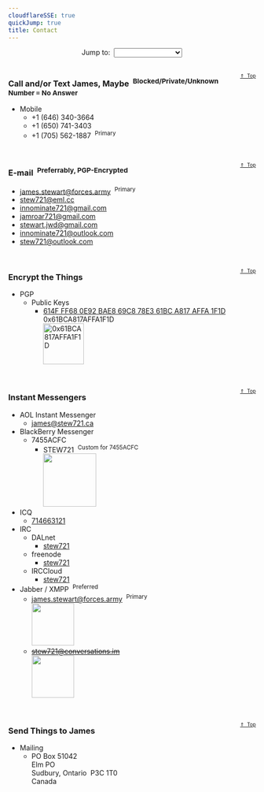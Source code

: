 ```yaml
---
cloudflareSSE: true
quickJump: true
title: Contact
---
```


<p id="top" style="text-align: center;">
  Jump to:&nbsp; <select class="quickJumpMenu">
    <option value="{{ site.url }}{{ page.url }}"></option>
    <option value="{{ site.url }}{{ page.url }}#e-mail">
      E-mail
    </option>
    <option value="{{ site.url }}{{ page.url }}#encryption">
      Encryption
    </option>
    <option value="{{ site.url }}{{ page.url }}#instant-messengers">
      Instant Messengers
    </option>
    <option value="{{ site.url }}{{ page.url }}#phone">
      Phone
    </option>
    <option value="{{ site.url }}{{ page.url }}#mail">
      Snail Mail
    </option>
  </select><br />
  &nbsp;
</p>
<span style="float: right; font-size: x-small;">
  <a href="{{ site.url }}{{ page.url }}#top" rel="me" title="{{ page.title }} :: Back to Top">&uArr;&nbsp; Top</a>
</span>
<h3 id="phone">
  Call and/or Text James, Maybe&nbsp;
  <sup>Blocked/Private/Unknown Number &equiv; No Answer</sup>
</h3>
<ul>
  <li>
    Mobile
    <ul>
      <li>
        <span data-last="3664" id="3664">+1 (646) 340-<span>3664</span></span>
      </li>
      <li>
        <span data-last="3403" id="3403">+1 (650) 741-<span>3403</span></span>
      </li>
      <li>
        <span data-last="1887" id="1887">+1 (705) 562-<span>1887</span></span>&nbsp; <sup>Primary</sup>
      </li>
    </ul>
  </li>
</ul>
<p>
  &nbsp;
</p>
<span style="float: right; font-size: x-small;">
  <a href="{{ site.url }}{{ page.url }}#top" rel="me" title="{{ page.title }} :: Back to Top">&uArr;&nbsp; Top</a>
</span>
<h3 id="e-mail">
  E-mail&nbsp;
  <sup>Preferrably, PGP-Encrypted</sup>
</h3>
<ul>
  <li>
    <a href="mailto:james.stewart@forces.army" rel="me" target="_blank" title="">james.stewart@forces.army</a>&nbsp;
    <sup>Primary</sup>
  </li>
  <li>
    <a href="mailto:stew721@eml.cc" rel="me" target="_blank" title="">stew721@eml.cc</a>
  </li>
  <li>
    <a href="mailto:innominate721@gmail.com" rel="me" target="_blank" title="">innominate721@gmail.com</a>
  </li>
  <li>
    <a href="mailto:jamroar721@gmail.com" rel="me" target="_blank" title="">jamroar721@gmail.com</a>
  </li>
  <li>
    <a href="mailto:stewart.jwd@gmail.com" rel="me" target="_blank" title="">stewart.jwd@gmail.com</a>
  </li>
  <li>
    <a href="mailto:innominate721@outlook.com" rel="me" target="_blank" title="">innominate721@outlook.com</a>
  </li>
  <li>
    <a href="mailto:stew721@outlook.com" rel="me" target="_blank" title="">stew721@outlook.com</a>
  </li>
</ul>
<p>
  &nbsp;
</p>
<span style="float: right; font-size: x-small;">
  <a href="{{ site.url }}{{ page.url }}#top" rel="me" title="{{ page.title }} :: Back to Top">&uArr;&nbsp; Top</a>
</span>
<h3 id="encryption">
  Encrypt the Things
</h3>
<ul>
  <li>
    PGP
    <ul>
      <li>
        Public Keys
        <ul>
          <li>
            <a
              href="https://keybase.io/stew721/pgp_keys.asc?fingerprint=614fff680e92bae869c878e361bca817affa1f1d" rel="me" target="_blank"
              title="614F FF68 0E92 BAE8 69C8 78E3 61BC A817 AFFA 1F1D">
              614F FF68 0E92 BAE8 69C8 78E3 61BC A817 AFFA 1F1D
            </a><br />
            0x61BCA817AFFA1F1D<br />
            <a href="{{ site.uri.assets }}/innominate/images/qr-codes/PGP_0x61BCA817AFFA1F1D_854x854.jpg" rel="me" target="_blank" title="0x61BCA817AFFA1F1D">
              <img
                alt="0x61BCA817AFFA1F1D" height="83" src="{{ site.uri.assets }}/innominate/images/qr-codes/PGP_0x61BCA817AFFA1F1D_083x083.jpg"
                style="border: 0px;" width="83" />
            </a>
          </li>
        </ul>
      </li>
    </ul>
  </li>
</ul>
<p>
  &nbsp;
</p>
<span style="float: right; font-size: x-small;">
  <a href="{{ site.url }}{{ page.url }}#top" rel="me" title="{{ page.title }} :: Back to Top">&uArr;&nbsp; Top</a>
</span>
<h3 id="instant-messengers">
  Instant Messengers
</h3>
<ul>
  <li>
    AOL Instant Messenger
    <ul>
      <li>
        <a href="aim:goim?screenname=james%40stew721.ca" rel="me" target="_blank" title="">james@stew721.ca</a>
      </li>
    </ul>
  </li>
  <li>
    BlackBerry Messenger
    <ul>
      <li>
        7455ACFC
        <ul>
          <li>
            STEW721&nbsp; <sup>Custom for 7455ACFC</sup><br />
            <a href="{{ site.uri.assets }}/innominate/images/qr-codes/BBM_STEW721_640x640.jpg" rel="me" target="_blank" title="STEW721">
              <img alt="" height="108" src="{{ site.uri.assets }}/innominate/images/qr-codes/BBM_STEW721_108x108.jpg" style="border: 0px;" width="108" />
            </a>
          </li>
        </ul>
      </li>
    </ul>
  </li>
  <li>
    ICQ
    <ul>
      <li>
        <a href="aim:goim?screenname=714663121" rel="me" target="_blank" title="714663121">714663121</a>
      </li>
    </ul>
  </li>
  <li>
    IRC
    <ul>
      <li>
        DALnet
        <ul>
          <li>
            <a href="https://users.dal.net/userinfo.php?nick=stew721" rel="me" target="_blank" title="stew721">stew721</a>
          </li>
        </ul>
      </li>
      <li>
        freenode
        <ul>
          <li>
            <a href="ircs://chat.freenode.net:6697/stew721,isnick" rel="me" target="_blank" title="stew721">stew721</a>
          </li>
        </ul>
      </li>
      <li>
        IRCCloud
        <ul>
          <li>
            <a href="ircs://irc.irccloud.com:6697/stew721,isnick" rel="me" target="_blank" title="stew721">stew721</a>
          </li>
        </ul>
      </li>
    </ul>
  </li>
  <li>
    Jabber / XMPP&nbsp;
    <sup>Preferred</sup>
    <ul>
      <li>
        <a
          href="https://conversations.im/i/james.stewart@forces.army?omemo-sid-319927269=1c7a66ee6b31782aeeda16d3cb1928fb9fa08413475d2dead3e7eec47c6cd551"
          rel="me" target="_blank" title="james.stewart@forces.army">james.stewart@forces.army</a>&nbsp; <sup>Primary</sup><br />
        <a
          href="{{ site.uri.assets }}/innominate/images/qr-codes/XMPP_james-stewart-forces-army_1024x1024.png" rel="me" target="_blank"
          title="james.stewart@forces.army">
          <img
            alt="" height="86" src="{{ site.uri.assets }}/innominate/images/qr-codes/XMPP_james-stewart-forces-army_0086x0086.png" style="border: 0px;"
            width="86" />
        </a>
      </li>
      <li>
        <span style="text-decoration: line-through;">
          <a
            href="https://conversations.im/i/stew721@conversations.im?omemo-sid-1412676728=fb329677d74a7d3f47d7eaa0bf3212d4b1fe52abf048de63d9a3102c5d5ed277"
            rel="me" target="_blank" title="stew721@conversations.im">stew721@conversations.im</a>
        </span><br />
        <a
          href="{{ site.uri.assets }}/innominate/images/qr-codes/XMPP_stew721-conversations-im_1024x1024.png" rel="me" target="_blank"
          title="stew721@conversations.im">
          <img
            alt="" height="86" src="{{ site.uri.assets }}/innominate/images/qr-codes/XMPP_stew721-conversations-im_0086x0086.png" style="border: 0px;"
            width="86" />
        </a>
      </li>
    </ul>
  </li>
</ul>
<p>
  &nbsp;
</p>
<span style="float: right; font-size: x-small;">
  <a href="{{ site.url }}{{ page.url }}#top" rel="me" title="{{ page.title }} :: Back to Top">&uArr;&nbsp; Top</a>
</span>
<h3 id="mail">
  Send Things to James
</h3>
<ul>
  <li>
    Mailing
    <ul>
      <li>
        PO Box 51042<br />
        Elm PO<br />
        Sudbury, Ontario&nbsp; P3C 1T0<br />
        Canada
      </li>
    </ul>
  </li>
</ul>
